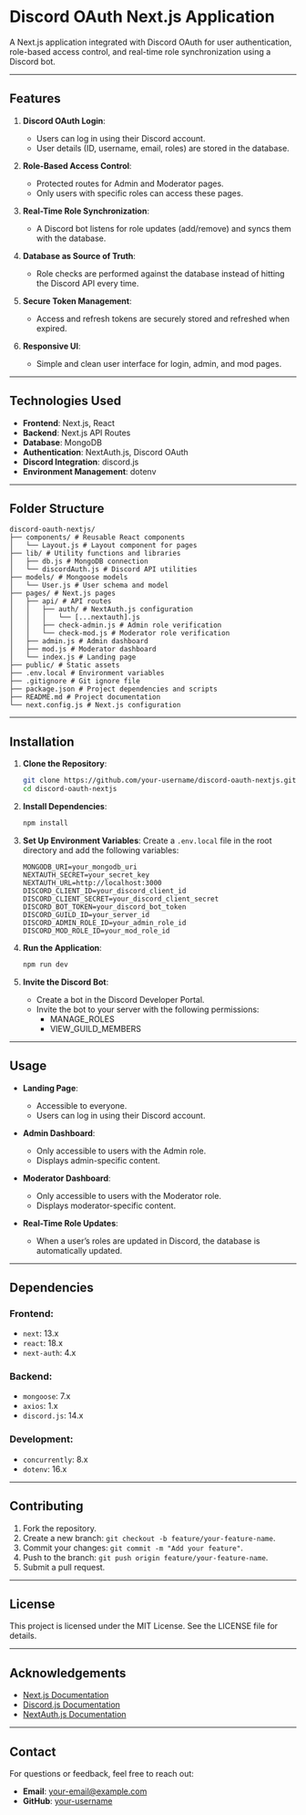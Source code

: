 
# Discord OAuth Next.js Application

A Next.js application integrated with Discord OAuth for user authentication, role-based access control, and real-time role synchronization using a Discord bot.

---

## **Features**

1. **Discord OAuth Login**:
   - Users can log in using their Discord account.
   - User details (ID, username, email, roles) are stored in the database.

2. **Role-Based Access Control**:
   - Protected routes for Admin and Moderator pages.
   - Only users with specific roles can access these pages.

3. **Real-Time Role Synchronization**:
   - A Discord bot listens for role updates (add/remove) and syncs them with the database.

4. **Database as Source of Truth**:
   - Role checks are performed against the database instead of hitting the Discord API every time.

5. **Secure Token Management**:
   - Access and refresh tokens are securely stored and refreshed when expired.

6. **Responsive UI**:
   - Simple and clean user interface for login, admin, and mod pages.

---

## **Technologies Used**

- **Frontend**: Next.js, React
- **Backend**: Next.js API Routes
- **Database**: MongoDB
- **Authentication**: NextAuth.js, Discord OAuth
- **Discord Integration**: discord.js
- **Environment Management**: dotenv

---

## **Folder Structure**
```
discord-oauth-nextjs/
├── components/ # Reusable React components
│   └── Layout.js # Layout component for pages
├── lib/ # Utility functions and libraries
│   ├── db.js # MongoDB connection
│   └── discordAuth.js # Discord API utilities
├── models/ # Mongoose models
│   └── User.js # User schema and model
├── pages/ # Next.js pages
│   ├── api/ # API routes
│   │   ├── auth/ # NextAuth.js configuration
│   │   │   └── [...nextauth].js
│   │   ├── check-admin.js # Admin role verification
│   │   └── check-mod.js # Moderator role verification
│   ├── admin.js # Admin dashboard
│   ├── mod.js # Moderator dashboard
│   └── index.js # Landing page
├── public/ # Static assets
├── .env.local # Environment variables
├── .gitignore # Git ignore file
├── package.json # Project dependencies and scripts
├── README.md # Project documentation
└── next.config.js # Next.js configuration
```

---

## **Installation**

1. **Clone the Repository**:
   ```bash
   git clone https://github.com/your-username/discord-oauth-nextjs.git
   cd discord-oauth-nextjs
   ```

2. **Install Dependencies**:
   ```bash
   npm install
   ```

3. **Set Up Environment Variables**:
   Create a `.env.local` file in the root directory and add the following variables:

   ```env
   MONGODB_URI=your_mongodb_uri
   NEXTAUTH_SECRET=your_secret_key
   NEXTAUTH_URL=http://localhost:3000
   DISCORD_CLIENT_ID=your_discord_client_id
   DISCORD_CLIENT_SECRET=your_discord_client_secret
   DISCORD_BOT_TOKEN=your_discord_bot_token
   DISCORD_GUILD_ID=your_server_id
   DISCORD_ADMIN_ROLE_ID=your_admin_role_id
   DISCORD_MOD_ROLE_ID=your_mod_role_id
   ```

4. **Run the Application**:
   ```bash
   npm run dev
   ```

5. **Invite the Discord Bot**:
   - Create a bot in the Discord Developer Portal.
   - Invite the bot to your server with the following permissions:
     - MANAGE_ROLES
     - VIEW_GUILD_MEMBERS

---

## **Usage**

- **Landing Page**:
  - Accessible to everyone.
  - Users can log in using their Discord account.

- **Admin Dashboard**:
  - Only accessible to users with the Admin role.
  - Displays admin-specific content.

- **Moderator Dashboard**:
  - Only accessible to users with the Moderator role.
  - Displays moderator-specific content.

- **Real-Time Role Updates**:
  - When a user’s roles are updated in Discord, the database is automatically updated.

---

## **Dependencies**

### **Frontend**:
- `next`: 13.x
- `react`: 18.x
- `next-auth`: 4.x

### **Backend**:
- `mongoose`: 7.x
- `axios`: 1.x
- `discord.js`: 14.x

### **Development**:
- `concurrently`: 8.x
- `dotenv`: 16.x

---

## **Contributing**

1. Fork the repository.
2. Create a new branch: `git checkout -b feature/your-feature-name`.
3. Commit your changes: `git commit -m "Add your feature"`.
4. Push to the branch: `git push origin feature/your-feature-name`.
5. Submit a pull request.

---

## **License**

This project is licensed under the MIT License. See the LICENSE file for details.

---

## **Acknowledgements**

- [Next.js Documentation](https://nextjs.org/docs)
- [Discord.js Documentation](https://discord.js.org/)
- [NextAuth.js Documentation](https://next-auth.js.org/)

---

## **Contact**

For questions or feedback, feel free to reach out:

- **Email**: your-email@example.com
- **GitHub**: [your-username](https://github.com/your-username)
